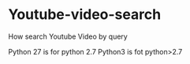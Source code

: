 # Youtube-video-search
How search Youtube Video by query

Python 27 is for python 2.7
Python3 is fot python>2.7
